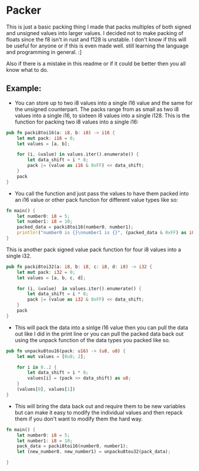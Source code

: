 # Packer

This is just a basic packing thing I made that packs multiples of both signed and unsigned values into larger values. I decided not to make packing of floats since the f8 isn't in rust and f128 is unstable. I don't know if this will be useful for anyone or if this is even made well. still learning the language and programming in general. :]

Also if there is a mistake in this readme or if it could be better then you all know what to do.


## Example:

- You can store up to two i8 values into a single i16 value and the same for the unsigned counterpart. The packs range from as small as two i8 values into a single i16, to sixteen i8 values into a single i128. This is the function for packing two i8 values into a single i16:
```rust
pub fn packi8toi16(a: i8, b: i8) -> i16 {
    let mut pack: i16 = 0;
    let values = [a, b];

    for (i, &value) in values.iter().enumerate() {
        let data_shift = i * 8;
        pack |= (value as i16 & 0xFF) << data_shift;
    }
    pack
}
```

- You call the function and just pass the values to have them packed into an i16 value or other pack function for different value types like so:

```rust
fn main() {
    let number0: i8 = 5;
    let number1: i8 = 10;
    packed_data = packi8toi16(number0, number1);
    println!("number0 is {}\nnumber1 is {}", (packed_data & 0xFF) as i8, ((packed_data >> 8) & 0xFF) as i8);
}
```
This is another pack signed value pack function for four i8 values into a single i32.
```rust
pub fn packi8toi32(a: i8, b: i8, c: i8, d: i8) -> i32 {
    let mut pack: i32 = 0;
    let values = [a, b, c, d];

    for (i, &value)  in values.iter().enumerate() {
        let data_shift = i * 8;
        pack |= (value as i32 & 0xFF) << data_shift;
    }
    pack
}
```

- This will pack the data into a sinlge i16 value then you can pull the data out like I did in the print line or you can pull the packed data back out using the unpack function of the data types you packed like so.

```rust
pub fn unpacku8tou16(pack: u16) -> (u8, u8) {
    let mut values = [0u8; 2];

    for i in 0..2 {
        let data_shift = i * 8;
        values[i] = (pack >> data_shift) as u8;
    }
    (values[0], values[1])
}
```

- This will bring the data back out and require them to be new variables but can make it easy to modify the individual values and then repack them if you don't want to modify them the hard way.



```rust
fn main() {
    let number0: i8 = 5;
    let number1: i8 = 10;
    pack_data = packi8toi16(number0, number1);
    let (new_number0, new_number1) = unpacku8tou32(pack_data);

}
```
